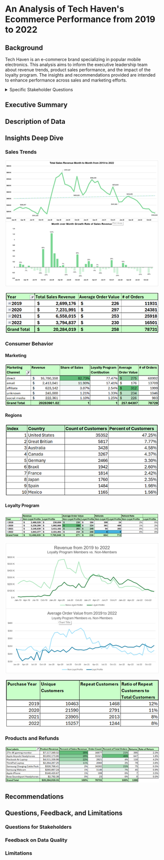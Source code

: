 # An Analysis of Tech Haven's Ecommerce Performance from 2019 to 2022
## Background
Tech Haven is an e-commerce brand specializing in popular mobile electronics. This analysis aims to inform the executive leadership team about revenue trends, product sales performance, and the impact of the loyalty program. The insights and recommendations provided are intended to enhance performance across sales and marketing efforts.

<details>
<summary>Specific Stakeholder Questions</summary>

This section represents the specific questions and requests that stakeholders have given to the data team. It is here to provide traceability and accountability for this project. 

**Sales Trends**

1. What were Tech Haven's sales revenue trends between 2019 and 2022?
2. During which month do we see our highest/lowest revenue?
3. What is the Average Order Value (AOV)?

**Consumer Behavior**

4. Which marketing channel brings us the most customers?

- Sales %, AOV, Order Count
- Could also look at platforms: Website vs. mobile
- Marketing Worksheet
-Marketing spend and ROI


5. Which country/region has the most customers?

- Consumption trends
- Maybe a geographic heat map in the future

6. Has the loyalty program improved Total Revenue and Average Order Value (AOV)?

- Do loyalty members outpace  non-loyalty members in sales rev, AOV, or orders placed?


**Products and Refunds**

7. Which products have generated the highest/lowest revenue? 
8. Investigate refund rates and report on general trends.

- Double down on what's working
- Each products total rev, Order Count, and refund rate
- Product and AOV Worksheet
</details>

## Executive Summary


## Description of Data


## Insights Deep Dive
### Sales Trends
![alt text](assets/TotalSalesAndGrowth.png)

![alt text](assets/TotalSalesRevTable.png)

### Consumer Behavior
#### Marketing
![alt text](assets/MarketingChannelRevenue.png)

#### Regions
![alt text](assets/CountryLeaderboard.png)

#### Loyalty Program
![alt text](assets/LoyaltyRevenueAOVRefund.png)

![alt text](assets/LoyaltyLineChart.png)

![alt text](assets/UniqueCustomersByYear.png)

### Products and Refunds
![alt text](assets/ProductsAndRefunds.png)


## Recommendations


## Questions, Feedback, and Limitations
### Questions for Stakeholders


### Feedback on Data Quality


### Limitations
